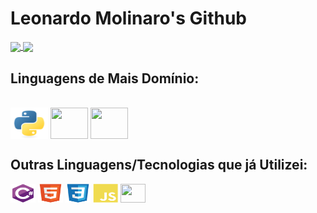 # Leonardo Molinaro's Github 

<a href="https://github.com/anuraghazra/github-readme-stats">
  <img height=150 align="center" src="https://github-readme-stats.vercel.app/api?username=lmolinaro01&theme=dracula&hide=contribs&show_icons=true&rank_icon=github" />
</a>
<a href="https://github.com/anuraghazra/convoychat">
  <img height=150 align="center" src="https://github-readme-stats.vercel.app/api/top-langs/?username=lmolinaro01&hide_progress=true&theme=dracula&layout=compact" />
</a> 

## Linguagens de Mais Domínio:

<div style="display: inline_block"><br>
  <img align="center" height="50" width="60" src="https://raw.githubusercontent.com/devicons/devicon/master/icons/python/python-original.svg">
  <img align="center" height="50" width="60" src="https://cdn.jsdelivr.net/gh/devicons/devicon@latest/icons/cplusplus/cplusplus-original.svg">
  <img align="center" height="50" width="60"src="https://cdn.jsdelivr.net/gh/devicons/devicon@latest/icons/java/java-original-wordmark.svg" />

    

## Outras Linguagens/Tecnologias que já Utilizei:

  <img align="center"  height="30" width="40" src="https://raw.githubusercontent.com/devicons/devicon/master/icons/csharp/csharp-original.svg">
  <img align="center" height="30" width="40" src="https://raw.githubusercontent.com/devicons/devicon/master/icons/html5/html5-original.svg">
  <img align="center" height="30" width="40" src="https://raw.githubusercontent.com/devicons/devicon/master/icons/css3/css3-original.svg">
  <img align="center" height="30" width="40" src="https://raw.githubusercontent.com/devicons/devicon/master/icons/javascript/javascript-plain.svg">
  <img align="center" height="30" width="40" src="https://cdn.jsdelivr.net/gh/devicons/devicon@latest/icons/php/php-original.svg" />

  
</div>
